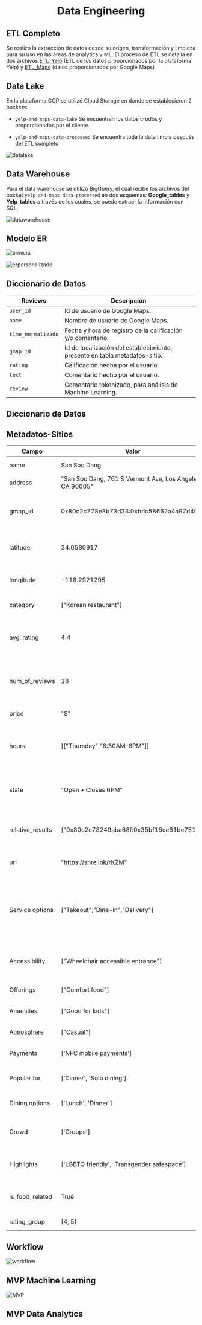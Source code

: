 # <div align="center">**Data Engineering**</div>


## ETL Completo

Se realizó la extracción de datos desde su origen, transformación y limpieza para su uso en las áreas de analytics y ML. El proceso de ETL se detalla en dos archivos [ETL_Yelp]() (ETL de los datos proporcionados por la plataforma Yelp) y [ETL_Maps]() (datos proporcionados por Google Maps)


## Data Lake

En la plataforma GCP se utilizó Cloud Storage en donde se establecieron 2 buckets:

- `yelp-and-maps-data-lake`  Se encuentran los datos crudos y proporcionados por el cliente.

- `yelp-and-maps-data-processed` Se encuentra toda la data limpia después del ETL completo

![datalake](https://github.com/mreliflores/PF-Henry/blob/main/assets/Datalake.png?raw=true)


## Data Warehouse

Para el data warehouse se utilizó BigQuery, el cual recibe los archivos del bucket `yelp-and-maps-data-processed` en dos esquemas: **Google_tables** y **Yelp_tables** a través de los cuales, se puede extraer la información con SQL.

![datawarehouse]()


## Modelo ER

![erinicial](https://github.com/mreliflores/PF-Henry/blob/main/assets/DiagramaER.png?raw=true)

![erpersonalizado]()


## Diccionario de Datos

| Reviews | Descripción |
| --- | --- |
| `user_id` | Id de usuario de Google Maps. |
| `name` | Nombre de usuario de Google Maps. |
| `time_normalizado` | Fecha y hora de registro de la calificación y/o comentario. |
| `gmap_id` | Id de localización del establecimiento, presente en tabla metadatos-sitio. |
| `rating` | Calificación hecha por el usuario. |
| `text` | Comentario hecho por el usuario. |
| `review` | Comentario tokenizado, para análisis de Machine Learning. |


## Diccionario de Datos

## Metadatos-Sitios 

| Campo | Valor | Descripción | Tipo |
| --- | --- | --- | --- |
| name | San Soo Dang | El nombre del lugar | object |
| address | "San Soo Dang, 761 S Vermont Ave, Los Angeles, CA 90005" | La dirección del lugar | object |
| gmap_id | 0x80c2c778e3b73d33:0xbdc58662a4a97d49 | El identificador único de Google Maps para el lugar | object |
| latitude | 34.0580917 | Las coordenadas geográficas del lugar | float64 |
| longitude | -118.2921295 | Las coordenadas geográficas del lugar | float64 |
| category | ["Korean restaurant"] | La categoría del lugar | object |
| avg_rating | 4.4 | La calificación promedio del lugar basada en las reseñas de los usuarios | float64 |
| num_of_reviews | 18 | El número total de reseñas que los usuarios han dejado | int64 |
| price | "$" | El rango de precios del lugar | int64 |
| hours | [["Thursday","6:30AM–6PM"]] | El horario de apertura del lugar para cada día de la semana | object |
| state | "Open • Closes 6PM" | El estado actual del lugar, por ejemplo, si está abierto o cerrado | object |
| relative_results | ["0x80c2c78249aba68f:0x35bf16ce61be751d"] | Otros lugares relacionados sugeridos por Google Maps | object |
| url | "https://shre.ink/rKZM" | El enlace a la página de Google Maps del lugar | object |
| Service options | ["Takeout","Dine-in","Delivery"] | Las opciones de servicio disponibles, como para llevar, comer en el lugar o entrega a domicilio | object |
| Accessibility | ["Wheelchair accessible entrance"] | Las características de accesibilidad del lugar | object |
| Offerings | ["Comfort food"] | Lo que ofrece el lugar | object |
| Amenities | ["Good for kids"] | Las comodidades disponibles | object |
| Atmosphere | ["Casual"] | El ambiente del lugar | object |
| Payments | ['NFC mobile payments'] | Los métodos de pago aceptados | object |
| Popular for | ['Dinner', 'Solo dining'] | Para qué es popular el lugar | object |
| Dining options | ['Lunch', 'Dinner'] | Las opciones de comedor disponibles | object |
| Crowd | ['Groups'] | El tipo de multitud que frecuenta el lugar | object |
| Highlights | ['LGBTQ friendly', 'Transgender safespace'] | Los aspectos más destacados del lugar | object |
| is_food_related | True | Indica si el lugar está relacionado con la comida | object |
| rating_group | [4, 5) | grupo del rating | float64 |


## Workflow

![workflow](https://github.com/mreliflores/PF-Henry/blob/main/assets/Workflow.png?raw=true)


## MVP Machine Learning

![MVP](https://github.com/mreliflores/PF-Henry/blob/main/assets/MVP.png?raw=true)

## MVP Data Analytics
